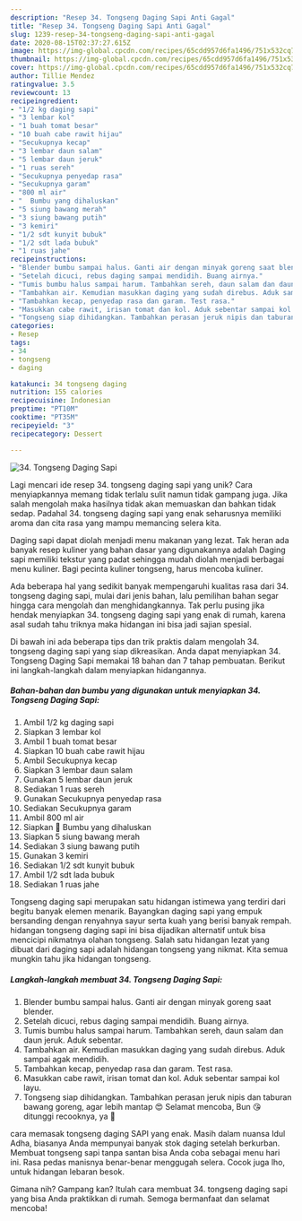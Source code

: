 ```yaml
---
description: "Resep 34. Tongseng Daging Sapi Anti Gagal"
title: "Resep 34. Tongseng Daging Sapi Anti Gagal"
slug: 1239-resep-34-tongseng-daging-sapi-anti-gagal
date: 2020-08-15T02:37:27.615Z
image: https://img-global.cpcdn.com/recipes/65cdd957d6fa1496/751x532cq70/34-tongseng-daging-sapi-foto-resep-utama.jpg
thumbnail: https://img-global.cpcdn.com/recipes/65cdd957d6fa1496/751x532cq70/34-tongseng-daging-sapi-foto-resep-utama.jpg
cover: https://img-global.cpcdn.com/recipes/65cdd957d6fa1496/751x532cq70/34-tongseng-daging-sapi-foto-resep-utama.jpg
author: Tillie Mendez
ratingvalue: 3.5
reviewcount: 13
recipeingredient:
- "1/2 kg daging sapi"
- "3 lembar kol"
- "1 buah tomat besar"
- "10 buah cabe rawit hijau"
- "Secukupnya kecap"
- "3 lembar daun salam"
- "5 lembar daun jeruk"
- "1 ruas sereh"
- "Secukupnya penyedap rasa"
- "Secukupnya garam"
- "800 ml air"
- "  Bumbu yang dihaluskan"
- "5 siung bawang merah"
- "3 siung bawang putih"
- "3 kemiri"
- "1/2 sdt kunyit bubuk"
- "1/2 sdt lada bubuk"
- "1 ruas jahe"
recipeinstructions:
- "Blender bumbu sampai halus. Ganti air dengan minyak goreng saat blender."
- "Setelah dicuci, rebus daging sampai mendidih. Buang airnya."
- "Tumis bumbu halus sampai harum. Tambahkan sereh, daun salam dan daun jeruk. Aduk sebentar."
- "Tambahkan air. Kemudian masukkan daging yang sudah direbus. Aduk sampai agak mendidih."
- "Tambahkan kecap, penyedap rasa dan garam. Test rasa."
- "Masukkan cabe rawit, irisan tomat dan kol. Aduk sebentar sampai kol layu."
- "Tongseng siap dihidangkan. Tambahkan perasan jeruk nipis dan taburan bawang goreng, agar lebih mantap 😍 Selamat mencoba, Bun 😘 ditunggi recooknya, ya 🤗"
categories:
- Resep
tags:
- 34
- tongseng
- daging

katakunci: 34 tongseng daging 
nutrition: 155 calories
recipecuisine: Indonesian
preptime: "PT10M"
cooktime: "PT35M"
recipeyield: "3"
recipecategory: Dessert

---
```



![34. Tongseng Daging Sapi](https://img-global.cpcdn.com/recipes/65cdd957d6fa1496/751x532cq70/34-tongseng-daging-sapi-foto-resep-utama.jpg)

Lagi mencari ide resep 34. tongseng daging sapi yang unik? Cara menyiapkannya memang tidak terlalu sulit namun tidak gampang juga. Jika salah mengolah maka hasilnya tidak akan memuaskan dan bahkan tidak sedap. Padahal 34. tongseng daging sapi yang enak seharusnya memiliki aroma dan cita rasa yang mampu memancing selera kita.

Daging sapi dapat diolah menjadi menu makanan yang lezat. Tak heran ada banyak resep kuliner yang bahan dasar yang digunakannya adalah Daging sapi memiliki tekstur yang padat sehingga mudah diolah menjadi berbagai menu kuliner. Bagi pecinta kuliner tongseng, harus mencoba kuliner.

Ada beberapa hal yang sedikit banyak mempengaruhi kualitas rasa dari 34. tongseng daging sapi, mulai dari jenis bahan, lalu pemilihan bahan segar hingga cara mengolah dan menghidangkannya. Tak perlu pusing jika hendak menyiapkan 34. tongseng daging sapi yang enak di rumah, karena asal sudah tahu triknya maka hidangan ini bisa jadi sajian spesial.


Di bawah ini ada beberapa tips dan trik praktis dalam mengolah 34. tongseng daging sapi yang siap dikreasikan. Anda dapat menyiapkan 34. Tongseng Daging Sapi memakai 18 bahan dan 7 tahap pembuatan. Berikut ini langkah-langkah dalam menyiapkan hidangannya.

<!--inarticleads1-->

##### Bahan-bahan dan bumbu yang digunakan untuk menyiapkan 34. Tongseng Daging Sapi:

1. Ambil 1/2 kg daging sapi
1. Siapkan 3 lembar kol
1. Ambil 1 buah tomat besar
1. Siapkan 10 buah cabe rawit hijau
1. Ambil Secukupnya kecap
1. Siapkan 3 lembar daun salam
1. Gunakan 5 lembar daun jeruk
1. Sediakan 1 ruas sereh
1. Gunakan Secukupnya penyedap rasa
1. Sediakan Secukupnya garam
1. Ambil 800 ml air
1. Siapkan  💚 Bumbu yang dihaluskan
1. Siapkan 5 siung bawang merah
1. Sediakan 3 siung bawang putih
1. Gunakan 3 kemiri
1. Sediakan 1/2 sdt kunyit bubuk
1. Ambil 1/2 sdt lada bubuk
1. Sediakan 1 ruas jahe


Tongseng daging sapi merupakan satu hidangan istimewa yang terdiri dari begitu banyak elemen menarik. Bayangkan daging sapi yang empuk bersanding dengan renyahnya sayur serta kuah yang berisi banyak rempah. hidangan tongseng daging sapi ini bisa dijadikan alternatif untuk bisa mencicipi nikmatnya olahan tongseng. Salah satu hidangan lezat yang dibuat dari daging sapi adalah hidangan tongseng yang nikmat. Kita semua mungkin tahu jika hidangan tongseng. 

<!--inarticleads2-->

##### Langkah-langkah membuat 34. Tongseng Daging Sapi:

1. Blender bumbu sampai halus. Ganti air dengan minyak goreng saat blender.
1. Setelah dicuci, rebus daging sampai mendidih. Buang airnya.
1. Tumis bumbu halus sampai harum. Tambahkan sereh, daun salam dan daun jeruk. Aduk sebentar.
1. Tambahkan air. Kemudian masukkan daging yang sudah direbus. Aduk sampai agak mendidih.
1. Tambahkan kecap, penyedap rasa dan garam. Test rasa.
1. Masukkan cabe rawit, irisan tomat dan kol. Aduk sebentar sampai kol layu.
1. Tongseng siap dihidangkan. Tambahkan perasan jeruk nipis dan taburan bawang goreng, agar lebih mantap 😍 Selamat mencoba, Bun 😘 ditunggi recooknya, ya 🤗


cara memasak tongseng daging SAPI yang enak. Masih dalam nuansa Idul Adha, biasanya Anda mempunyai banyak stok daging setelah berkurban. Membuat tongseng sapi tanpa santan bisa Anda coba sebagai menu hari ini. Rasa pedas manisnya benar-benar menggugah selera. Cocok juga lho, untuk hidangan lebaran besok. 

Gimana nih? Gampang kan? Itulah cara membuat 34. tongseng daging sapi yang bisa Anda praktikkan di rumah. Semoga bermanfaat dan selamat mencoba!
